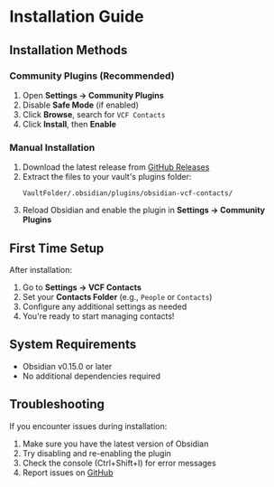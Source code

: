 # Installation Guide

## Installation Methods

### Community Plugins (Recommended)

1. Open **Settings → Community Plugins**
2. Disable **Safe Mode** (if enabled)
3. Click **Browse**, search for `VCF Contacts`
4. Click **Install**, then **Enable**

### Manual Installation

1. Download the latest release from [GitHub Releases](https://github.com/iandennismiller/obsidian-vcf-contacts/releases)
2. Extract the files to your vault's plugins folder:
   ```
   VaultFolder/.obsidian/plugins/obsidian-vcf-contacts/
   ```
3. Reload Obsidian and enable the plugin in **Settings → Community Plugins**

## First Time Setup

After installation:

1. Go to **Settings → VCF Contacts**
2. Set your **Contacts Folder** (e.g., `People` or `Contacts`)
3. Configure any additional settings as needed
4. You're ready to start managing contacts!

## System Requirements

- Obsidian v0.15.0 or later
- No additional dependencies required

## Troubleshooting

If you encounter issues during installation:

1. Make sure you have the latest version of Obsidian
2. Try disabling and re-enabling the plugin
3. Check the console (Ctrl+Shift+I) for error messages
4. Report issues on [GitHub](https://github.com/iandennismiller/obsidian-vcf-contacts/issues)